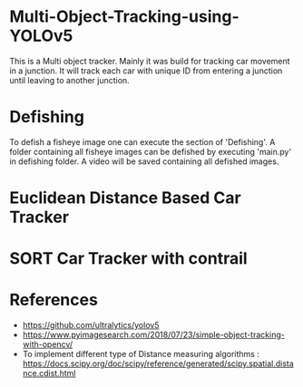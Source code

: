 # Multi-Object-Tracking-using-YOLOv5
This is a Multi object tracker. Mainly it was build for tracking car movement in a junction. It will track each car with unique ID from entering a junction until leaving to another junction.

# Defishing
To defish a fisheye image one can execute the section of 'Defishing'. A folder containing all fisheye images can be defished by executing 'main.py' in defishing folder. A video will be saved containing all defished images.

# Euclidean Distance Based Car Tracker


# SORT Car Tracker with contrail


# References 
* https://github.com/ultralytics/yolov5
* https://www.pyimagesearch.com/2018/07/23/simple-object-tracking-with-opencv/
* To implement different type of Distance measuring algorithms : https://docs.scipy.org/doc/scipy/reference/generated/scipy.spatial.distance.cdist.html 

